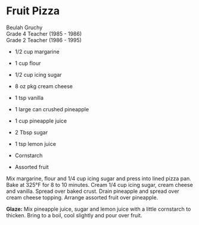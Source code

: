 # Fruit Pizza

Beulah Gruchy<br/>
Grade 4 Teacher (1985 - 1986)<br/>
Grade 2 Teacher (1986 - 1995)

- 1/2 cup margarine
- 1 cup flour
- 1/2 cup icing sugar
- 8 oz pkg cream cheese
- 1 tsp vanilla
- 1 large can crushed pineapple

- 1 cup pineapple juice
- 2 Tbsp sugar
- 1 tsp lemon juice
- Cornstarch
- Assorted fruit

Mix margarine, flour and 1/4 cup icing sugar and press into lined pizza pan. Bake at 325°F for 8 to 10 minutes. Cream 1/4 cup icing sugar, cream cheese and vanilla. Spread over baked crust. Drain pineapple and spread over cream cheese topping. Arrange assorted fruit over pineapple.

**Glaze:** Mix pineapple juice, sugar and lemon juice with a little cornstarch to thicken. Bring to a boil, cool slightly and pour over fruit.